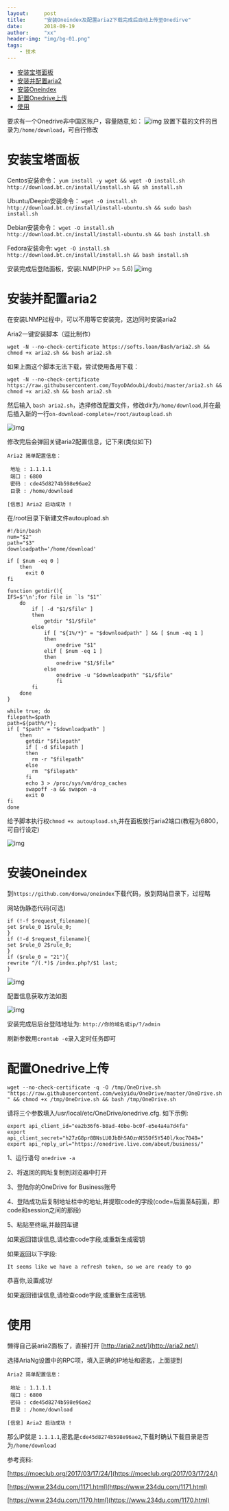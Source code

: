 ```yaml
---
layout:     post
title:      "安装Oneindex及配置aria2下载完成后自动上传至Onedirve"
date:       2018-09-19
author:     "xx"
header-img: "img/bg-01.png"
tags:
    - 技术
---
```


<!-- TOC -->

- [安装宝塔面板](#安装宝塔面板)
- [安装并配置aria2](#安装并配置aria2)
- [安装Oneindex](#安装oneindex)
- [配置Onedrive上传](#配置onedrive上传)
- [使用](#使用)

<!-- /TOC -->

要求有一个Onedrive非中国区账户，容量随意,如：
![img](/img/post/oneindex/09.png)
放置下载的文件的目录为`/home/download`，可自行修改


# 安装宝塔面板
Centos安装命令：
```yum install -y wget && wget -O install.sh http://download.bt.cn/install/install.sh && sh install.sh```

Ubuntu/Deepin安装命令：
```wget -O install.sh http://download.bt.cn/install/install-ubuntu.sh && sudo bash install.sh```

Debian安装命令：
```wget -O install.sh http://download.bt.cn/install/install-ubuntu.sh && bash install.sh```

Fedora安装命令:
```wget -O install.sh http://download.bt.cn/install/install.sh && bash install.sh```

安装完成后登陆面板，安装LNMP(PHP >= 5.6)
![img](/img/post/oneindex/02.png)

# 安装并配置aria2
在安装LNMP过程中，可以不用等它安装完，这边同时安装aria2

Aria2一键安装脚本（逗比制作）

`wget -N --no-check-certificate https://softs.loan/Bash/aria2.sh && chmod +x aria2.sh && bash aria2.sh`

如果上面这个脚本无法下载，尝试使用备用下载：

`wget -N --no-check-certificate https://raw.githubusercontent.com/ToyoDAdoubi/doubi/master/aria2.sh && chmod +x aria2.sh && bash aria2.sh`

然后输入 `bash aria2.sh`，选择修改配置文件，修改dir为`/home/download`,并在最后插入新的一行`on-download-complete=/root/autoupload.sh`

![img](/img/post/oneindex/05.png)

修改完后会弹回关键aria2配置信息，记下来(类似如下)
```
Aria2 简单配置信息：

 地址	: 1.1.1.1
 端口	: 6800
 密码	: cde45d8274b598e96ae2
 目录	: /home/download

[信息] Aria2 启动成功 !
```

在/root目录下新建文件autoupload.sh

```
#!/bin/bash
num="$2"
path="$3" 
downloadpath='/home/download'
 
if [ $num -eq 0 ]
    then
      exit 0
fi
 
function getdir(){
IFS=$'\n';for file in `ls "$1"`
    do
        if [ -d "$1/$file" ]  
        then
            getdir "$1/$file"
        else
            if [ "${1%/*}" = "$downloadpath" ] && [ $num -eq 1 ]
            then
                onedrive "$1"
            elif [ $num -eq 1 ] 
            then
                onedrive "$1/$file"
            else
                onedrive -u "$downloadpath" "$1/$file"
                fi
        fi
    done
}
 
while true; do
filepath=$path 
path=${path%/*};   
if [ "$path" = "$downloadpath" ] 
    then  
      getdir "$filepath"
      if [ -d $filepath ]
      then
        rm -r "$filepath"
      else
        rm  "$filepath"
      fi
      echo 3 > /proc/sys/vm/drop_caches
      swapoff -a && swapon -a
      exit 0
fi
done
```

给予脚本执行权`chmod +x autoupload.sh`,并在面板放行aria2端口(教程为6800，可自行设定)

![img](/img/post/oneindex/03.png)

# 安装Oneindex
到`https://github.com/donwa/oneindex`下载代码，放到网站目录下，过程略

网站伪静态代码(可选)
```
if (!-f $request_filename){
set $rule_0 1$rule_0;
}
if (!-d $request_filename){
set $rule_0 2$rule_0;
}
if ($rule_0 = "21"){
rewrite ^/(.*)$ /index.php?/$1 last;
}
```
![img](/img/post/oneindex/07.png)

配置信息获取方法如图

![img](/img/post/oneindex/08.gif)

安装完成后后台登陆地址为: `http://你的域名或ip/?/admin`

刷新参数用`crontab -e`录入定时任务即可

# 配置Onedrive上传
`wget --no-check-certificate -q -O /tmp/OneDrive.sh "https://raw.githubusercontent.com/weiyidu/OneDrive/master/OneDrive.sh" && chmod +x /tmp/OneDrive.sh && bash /tmp/OneDrive.sh`

请将三个参数填入/usr/local/etc/OneDrive/onedrive.cfg.
如下示例:
```
export api_client_id="ea2b36f6-b8ad-40be-bc0f-e5e4a4a7d4fa"
export api_client_secret="h27zG8pr8BNsLU0JbBh5AOznNS5Of5Y540l/koc7048="
export api_reply_url="https://onedrive.live.com/about/business/"
```

1、运行语句 `onedrive -a`

2、将返回的网址复制到浏览器中打开

3、登陆你的OneDrive for Business账号

4、登陆成功后复制地址栏中的地址,并提取code的字段(code=后面至&前面，即code和session之间的那段)

5、粘贴至终端,并敲回车键

如果返回错误信息,请检查code字段,或重新生成密钥

如果返回以下字段:

`It seems like we have a refresh token, so we are ready to go`

恭喜你,设置成功!

如果返回错误信息,请检查code字段,或重新生成密钥.

# 使用
懒得自己装aria2面板了，直接打开 [http://aria2.net/](http://aria2.net/)

选择AriaNg设置中的RPC项，填入正确的IP地址和密匙，上面提到
```
Aria2 简单配置信息：

 地址	: 1.1.1.1
 端口	: 6800
 密码	: cde45d8274b598e96ae2
 目录	: /home/download

[信息] Aria2 启动成功 !
```

那么IP就是 `1.1.1.1`,密匙是`cde45d8274b598e96ae2`,下载时确认下载目录是否为`/home/download`

参考资料:

[https://moeclub.org/2017/03/17/24/](https://moeclub.org/2017/03/17/24/)

[https://www.234du.com/1171.html](https://www.234du.com/1171.html)

[https://www.234du.com/1170.html](https://www.234du.com/1170.html)